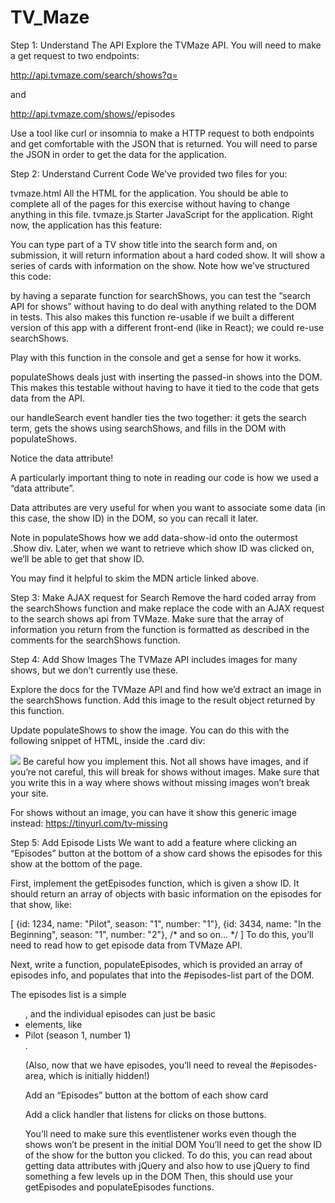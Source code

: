 # TV_Maze
Step 1: Understand The API
Explore the TVMaze API. You will need to make a get request to two endpoints:

http://api.tvmaze.com/search/shows?q=<search query>

and

http://api.tvmaze.com/shows/<show id>/episodes

Use a tool like curl or insomnia to make a HTTP request to both endpoints and get comfortable with the JSON that is returned. You will need to parse the JSON in order to get the data for the application.

Step 2: Understand Current Code
We’ve provided two files for you:

tvmaze.html
All the HTML for the application. You should be able to complete all of the pages for this exercise without having to change anything in this file.
tvmaze.js
Starter JavaScript for the application.
Right now, the application has this feature:

You can type part of a TV show title into the search form and, on submission, it will return information about a hard coded show. It will show a series of cards with information on the show.
Note how we’ve structured this code:

by having a separate function for searchShows, you can test the “search API for shows” without having to do deal with anything related to the DOM in tests. This also makes this function re-usable if we built a different version of this app with a different front-end (like in React); we could re-use searchShows.

Play with this function in the console and get a sense for how it works.

populateShows deals just with inserting the passed-in shows into the DOM. This makes this testable without having to have it tied to the code that gets data from the API.

our handleSearch event handler ties the two together: it gets the search term, gets the shows using searchShows, and fills in the DOM with populateShows.

Notice the data attribute!

A particularly important thing to note in reading our code is how we used a “data attribute”.

Data attributes are very useful for when you want to associate some data (in this case, the show ID) in the DOM, so you can recall it later.

Note in populateShows how we add data-show-id onto the outermost .Show div. Later, when we want to retrieve which show ID was clicked on, we’ll be able to get that show ID.

You may find it helpful to skim the MDN article linked above.

Step 3: Make AJAX request for Search
Remove the hard coded array from the searchShows function and make replace the code with an AJAX request to the search shows api from TVMaze. Make sure that the array of information you return from the function is formatted as described in the comments for the searchShows function.

Step 4: Add Show Images
The TVMaze API includes images for many shows, but we don’t currently use these.

Explore the docs for the TVMaze API and find how we’d extract an image in the searchShows function. Add this image to the result object returned by this function.

Update populateShows to show the image. You can do this with the following snippet of HTML, inside the .card div:

<img class="card-img-top" src="/path/to/image">
Be careful how you implement this. Not all shows have images, and if you’re not careful, this will break for shows without images. Make sure that you write this in a way where shows without missing images won’t break your site.

For shows without an image, you can have it show this generic image instead: https://tinyurl.com/tv-missing

Step 5: Add Episode Lists
We want to add a feature where clicking an “Episodes” button at the bottom of a show card shows the episodes for this show at the bottom of the page.

First, implement the getEpisodes function, which is given a show ID. It should return an array of objects with basic information on the episodes for that show, like:

[
  {id: 1234, name: "Pilot", season: "1", number: "1"},
  {id: 3434, name: "In the Beginning", season: "1", number: "2"},
  /* and so on... */
]
To do this, you’ll need to read how to get episode data from TVMaze API.

Next, write a function, populateEpisodes, which is provided an array of episodes info, and populates that into the #episodes-list part of the DOM.

The episodes list is a simple <ul>, and the individual episodes can just be basic <li> elements, like <li>Pilot (season 1, number 1)</li>.

(Also, now that we have episodes, you’ll need to reveal the #episodes-area, which is initially hidden!)

Add an “Episodes” button at the bottom of each show card

Add a click handler that listens for clicks on those buttons.

You’ll need to make sure this eventlistener works even though the shows won’t be present in the initial DOM
You’ll need to get the show ID of the show for the button you clicked. To do this, you can read about getting data attributes with jQuery and also how to use jQuery to find something a few levels up in the DOM
Then, this should use your getEpisodes and populateEpisodes functions.

